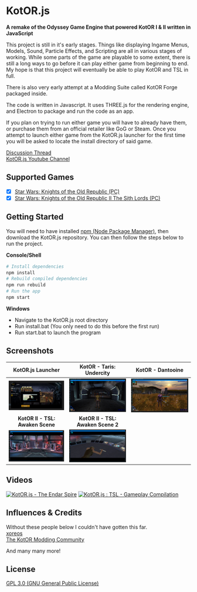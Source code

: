 # KotOR.js

**A remake of the Odyssey Game Engine that powered KotOR I &amp; II written in JavaScript**

This project is still in it's early stages. Things like displaying Ingame Menus, Models, Sound, Particle Effects, and Scripting are all in various stages of working. While some parts of the game are playable to some extent, there is still a long ways to go before it can play either game from beginning to end. My hope is that this project will eventually be able to play KotOR and TSL in full.

There is also very early attempt at a Modding Suite called KotOR Forge packaged inside.

The code is written in Javascript. It uses THREE.js for the rendering engine, and Electron to package and run the code as an app.

If you plan on trying to run either game you will have to already have them, or purchase them from an official retailer like GoG or Steam. Once you attempt to launch either game from the KotOR.js launcher for the first time you will be asked to locate the install directory of said game.

[Discussion Thread](https://deadlystream.com/topic/6608-wip-kotor-js-a-game-engine-for-k1-k2-written-in-javascript/)  
[KotOR.js Youtube Channel](https://www.youtube.com/channel/UC7b4RL2mj0WJ7fEvbJePDbA)

## Supported Games

- [x] [Star Wars: Knights of the Old Republic (PC)](https://en.wikipedia.org/wiki/Star_Wars:_Knights_of_the_Old_Republic)
- [x] [Star Wars: Knights of the Old Republic II The Sith Lords (PC)](https://en.wikipedia.org/wiki/Star_Wars_Knights_of_the_Old_Republic_II:_The_Sith_Lords)

## Getting Started

You will need to have installed [npm (Node Package Manager)](https://www.npmjs.com/get-npm), then download the KotOR.js repository. 
You can then follow the steps below to run the project.

**Console/Shell**
```bash
# Install dependencies
npm install
# Rebuild compiled dependencies
npm run rebuild
# Run the app
npm start
```

**Windows**

- Navigate to the KotOR.js root directory
- Run install.bat (You only need to do this before the first run)
- Run start.bat to launch the program

## Screenshots

<div align="center">

| **KotOR.js Launcher** | **KotOR - Taris: Undercity** | **KotOR - Dantooine** |
|:-------------------------:|:-------------------------:|:-------------------------:|
| ![KotOR.js Launcher](https://raw.githubusercontent.com/KobaltBlu/KotOR.js/master/images/screenshots/KotOR-js-Launcher-001.jpg) | ![KotOR - Taris: Undercity](https://raw.githubusercontent.com/KobaltBlu/KotOR.js/master/images/screenshots/K1-Screen-001.jpg) | ![KotOR - Dantooine](https://raw.githubusercontent.com/KobaltBlu/KotOR.js/master/images/screenshots/K1-Screen-003.jpg) |
| **KotOR II - TSL: Awaken Scene** | **KotOR II - TSL: Awaken Scene 2** |  |
| ![KotOR II - TSL: Awaken Scene](https://raw.githubusercontent.com/KobaltBlu/KotOR.js/master/images/screenshots/K2-Screen-001.jpg) | ![KotOR II - TSL: Awaken Scene 2](https://raw.githubusercontent.com/KobaltBlu/KotOR.js/master/images/screenshots/K2-Screen-002.jpg) |

</div>

## Videos

[![KotOR.js - The Endar Spire](http://img.youtube.com/vi/y2UzOH5bcAQ/0.jpg)](http://www.youtube.com/watch?v=y2UzOH5bcAQ)
[![KotOR.js : TSL - Gameplay Compilation](http://img.youtube.com/vi/IpP6BQJ5ZBQ/0.jpg)](http://www.youtube.com/watch?v=IpP6BQJ5ZBQ)

## Influences & Credits

Without these people below I couldn't have gotten this far.  
[xoreos](https://xoreos.org/)  
[The KotOR Modding Community](https://deadlystream.com/)   
  
And many many more!

## License

[GPL 3.0 (GNU General Public License)](LICENSE.md)
